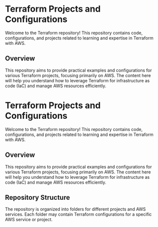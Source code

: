 # Terraform Projects and Configurations

Welcome to the Terraform repository! This repository contains code, configurations, and projects related to learning and expertise in Terraform with AWS. 

## Overview

This repository aims to provide practical examples and configurations for various Terraform projects, focusing primarily on AWS. The content here will help you understand how to leverage Terraform for infrastructure as code (IaC) and manage AWS resources efficiently.
# Terraform Projects and Configurations

Welcome to the Terraform repository! This repository contains code, configurations, and projects related to learning and expertise in Terraform with AWS. 

## Overview

This repository aims to provide practical examples and configurations for various Terraform projects, focusing primarily on AWS. The content here will help you understand how to leverage Terraform for infrastructure as code (IaC) and manage AWS resources efficiently.

## Repository Structure

The repository is organized into folders for different projects and AWS services. Each folder may contain Terraform configurations for a specific AWS service or project.

